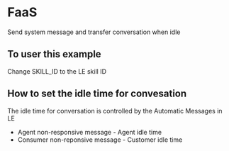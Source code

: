 # FaaS
Send system message and transfer conversation when idle

## To user this example
Change SKILL_ID to the LE skill ID

## How to set the idle time for convesation
The idle time for conversation is controlled by the Automatic Messages in LE
	
* Agent non-responsive message - Agent idle time
* Consumer non-reponsive message - Customer idle time
